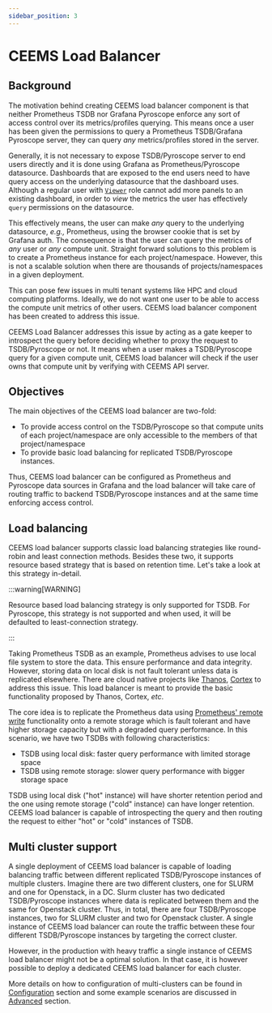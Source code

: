 ```yaml
---
sidebar_position: 3
---
```


# CEEMS Load Balancer

## Background

The motivation behind creating CEEMS load balancer component is that neither Prometheus TSDB
nor Grafana Pyroscope enforce any sort of access control over its metrics/profiles querying.
This means once a user has been given the permissions to query a Prometheus TSDB/Grafana
Pyroscope server, they can query _any_ metrics/profiles stored in the server.

Generally, it is not necessary to expose TSDB/Pyroscope server to end users directly and it is done
using Grafana as Prometheus/Pyroscope datasource. Dashboards that are exposed to the end users
need to have query access on the underlying
datasource that the dashboard uses. Although a regular user with
[`Viewer`](https://grafana.com/docs/grafana/latest/administration/roles-and-permissions/access-control/#basic-roles)
role cannot add more panels to an existing dashboard, in order to _view_ the metrics the
user has effectively `query` permissions on the datasource.

This effectively means, the user can make _any_ query to the underlying datasource, _e.g.,_
Prometheus, using the browser cookie that is set by Grafana auth. The consequence is that
the user can query the metrics of _any_ user or _any_ compute unit. Straight forward
solutions to this problem is to create a Prometheus instance for each project/namespace.
However, this is not a scalable solution when there are thousands of projects/namespaces
in a given deployment.

This can pose few issues in multi tenant systems like HPC and cloud computing platforms.
Ideally, we do not want one user to be able to access the compute unit metrics of
other users. CEEMS load balancer component has been created to address this issue.

CEEMS Load Balancer addresses this issue by acting as a gate keeper to introspect the
query before deciding whether to proxy the request to TSDB/Pyroscope or not. It means when a user
makes a TSDB/Pyroscope query for a given compute unit, CEEMS load balancer will check if the user
owns that compute unit by verifying with CEEMS API server.

## Objectives

The main objectives of the CEEMS load balancer are two-fold:

- To provide access control on the TSDB/Pyroscope so that compute units of each project/namespace
are only accessible to the members of that project/namespace
- To provide basic load balancing for replicated TSDB/Pyroscope instances.

Thus, CEEMS load balancer can be configured as Prometheus and Pyroscope data sources in Grafana and
the load balancer will take care of routing traffic to backend TSDB/Pyroscope instances and at
the same time enforcing access control.

## Load balancing

CEEMS load balancer supports classic load balancing strategies like round-robin and least
connection methods. Besides these two, it supports resource based strategy that is
based on retention time. Let's take a look at this strategy in-detail.

:::warning[WARNING]

Resource based load balancing strategy is only supported for TSDB. For Pyroscope,
this strategy is not supported and when used, it will be defaulted to least-connection
strategy.

:::

Taking Prometheus TSDB as an example, Prometheus advises to use local file system to store
the data. This ensure performance and data integrity. However, storing data on local
disk is not fault tolerant unless data is replicated elsewhere. There are cloud native
projects like [Thanos](https://thanos.io/), [Cortex](https://cortexmetrics.io/) to
address this issue. This load balancer is meant
to provide the basic functionality proposed by Thanos, Cortex, _etc_.

The core idea is to replicate the Prometheus data using
[Prometheus' remote write](https://prometheus.io/docs/prometheus/latest/configuration/configuration/#remote_write)
functionality onto a remote storage which
is fault tolerant and have higher storage capacity but with a degraded query performance.
In this scenario, we have two TSDBs with following characteristics:

- TSDB using local disk: faster query performance with limited storage space
- TSDB using remote storage: slower query performance with bigger storage space

TSDB using local disk ("hot" instance) will have shorter retention period and the
one using remote storage ("cold" instance)
can have longer retention. CEEMS load balancer is capable of introspecting the query and
then routing the request to either "hot" or "cold" instances of TSDB.

## Multi cluster support

A single deployment of CEEMS load balancer is capable of loading balancing traffic between
different replicated TSDB/Pyroscope instances of multiple clusters. Imagine there are two different
clusters, one for SLURM and one for Openstack, in a DC. Slurm cluster has two dedicated
TSDB/Pyroscope instances where data is replicated between them and the same for Openstack cluster.
Thus, in total, there are four TSDB/Pyroscope instances, two for SLURM cluster and two for
Openstack cluster. A single instance of CEEMS load balancer can route the traffic
between these four different TSDB/Pyroscope instances by targeting the correct cluster.

However, in the production with heavy traffic a single instance of CEEMS load balancer
might not be a optimal solution. In that case, it is however possible to deploy a dedicated
CEEMS load balancer for each cluster.

More details on how to configuration of multi-clusters can be found in [Configuration](../configuration/ceems-lb.md)
section and some example scenarios are discussed in [Advanced](../advanced/multi-cluster.md)
section.
